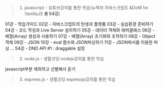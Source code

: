 > 1. javascript - 유튜브강의를 통한 학습(뉴렉처 자바스크립트 &DoM for VanillaJS **총 54강**)

01강 - 학습가이드
02강 - 자바스크립트의 탄생과 플랫폼
03강 - 실습환경 준비하기
04강 - 코드 작성과 Live Server 설치하기
05강 - 데이터 객체와 래퍼클래스
06강 - 배열(Array) 생성과 사용하기
07강 - 배열(Array) 초기화와 조작하기
08강 - Object 객체
09강 - JSON
10강 - eval 함수와 JSON파싱하기
11강 - JSON파서를 이용한 파싱
...
54강 - DND API #1 : draggable 설정



> 2. node.js - 생활코딩 nodejs강의를 통한 학습 

javascript부분 제외하고 선별해서 듣기


> 3. exprees.js - 생활코딩 expressjs강의를 통한 학습
